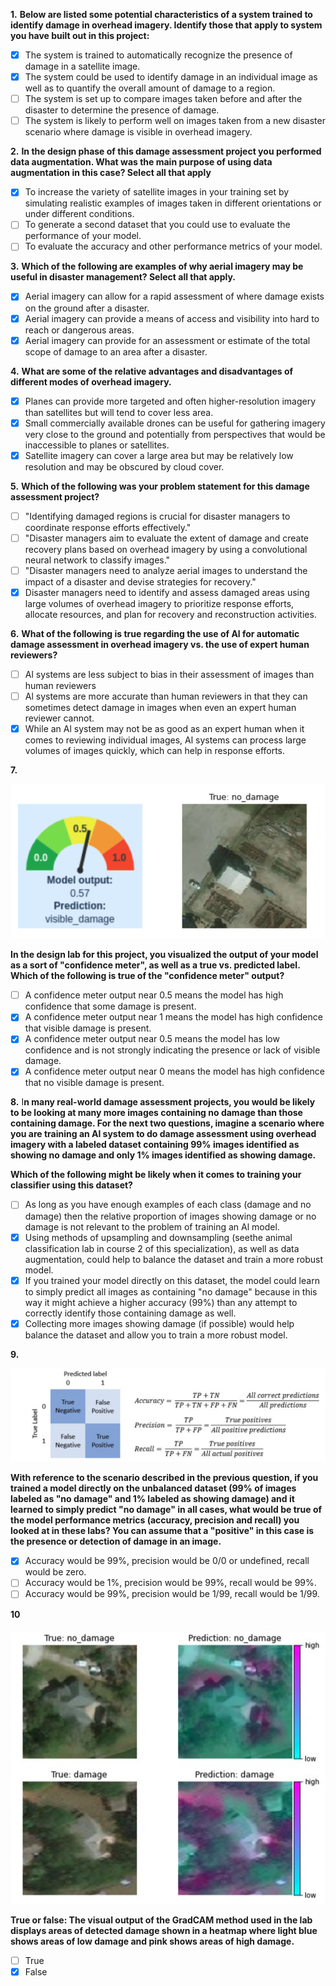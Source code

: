 **1.** **Below are listed some potential characteristics of a system trained to identify damage in overhead imagery. Identify those that apply to system you have built out in this project:**
- [x] The system is trained to automatically recognize the presence of damage in a satellite image.
- [x] The system could be used to identify damage in an individual image as well as to quantify the overall amount of damage to a region.
- [ ] The system is set up to compare images taken before and after the disaster to determine the presence of damage.
- [ ] The system is likely to perform well on images taken from a new disaster scenario where damage is visible in overhead imagery.

**2.** **In the design phase of this damage assessment project you performed data augmentation. What was the main purpose of using data augmentation in this case? Select all that apply**
- [x] To increase the variety of satellite images in your training set by simulating realistic examples of images taken in different orientations or under different conditions.
- [ ] To generate a second dataset that you could use to evaluate the performance of your model.
- [ ] To evaluate the accuracy and other performance metrics of your model.

**3.** **Which of the following are examples of why aerial imagery may be useful in disaster management? Select all that apply.**
- [x] Aerial imagery can allow for a rapid assessment of where damage exists on the ground after a disaster.
- [x] Aerial imagery can provide a means of access and visibility into hard to reach or dangerous areas.
- [x] Aerial imagery can provide for an assessment or estimate of the total scope of damage to an area after a disaster.

**4.** **What are some of the relative advantages and disadvantages of different modes of overhead imagery.**
- [x] Planes can provide more targeted and often higher-resolution imagery than satellites but will tend to cover less area.
- [x] Small commercially available drones can be useful for gathering imagery very close to the ground and potentially from perspectives that would be inaccessible to planes or satellites.
- [x] Satellite imagery can cover a large area but may be relatively low resolution and may be obscured by cloud cover.

**5.** **Which of the following was your problem statement for this damage assessment project?**
- [ ] "Identifying damaged regions is crucial for disaster managers to coordinate response efforts effectively."
- [ ] "Disaster managers aim to evaluate the extent of damage and create recovery plans based on overhead imagery by using a convolutional neural network to classify images."
- [ ] "Disaster managers need to analyze aerial images to understand the impact of a disaster and devise strategies for recovery."
- [x] Disaster managers need to identify and assess damaged areas using large volumes of overhead imagery to prioritize response efforts, allocate resources, and plan for recovery and reconstruction activities.

**6.** **What of the following is true regarding the use of Al for automatic damage assessment in overhead imagery vs. the use of expert human reviewers?**
- [ ] Al systems are less subject to bias in their assessment of images than human reviewers
- [ ] Al systems are more accurate than human reviewers in that they can sometimes detect damage in images when even an expert human reviewer cannot.
- [x] While an Al system may not be as good as an expert human when it comes to reviewing individual images, Al systems can process large volumes of images quickly, which can help in response efforts.

**7.**

![missing](images/C3_W2_Quiz_1.png)

**In the design lab for this project, you visualized the output of your model as a sort of "confidence meter", as well as a true vs. predicted label. Which of the following is true of the "confidence meter" output?**
- [ ] A confidence meter output near 0.5 means the model has high confidence that some damage is present.
- [x] A confidence meter output near 1 means the model has high confidence that visible damage is present.
- [x] A confidence meter output near 0.5 means the model has low confidence and is not strongly indicating the presence or lack of visible damage.
- [x] A confidence meter output near 0 means the model has high confidence that no visible damage is present.

**8.** I**n many real-world damage assessment projects, you would be likely to be looking at many more images containing no damage than those containing damage. For the next two questions, imagine a scenario where you are training an Al system to do damage assessment using overhead imagery with a labeled dataset containing 99% images identified as showing no damage and only 1% images identified as showing damage.**

**Which of the following might be likely when it comes to training your classifier using this dataset?**
- [ ] As long as you have enough examples of each class (damage and no damage) then the relative proportion of images showing damage or no damage is not relevant to the problem of training an Al model.
- [x] Using methods of upsampling and downsampling (seethe animal classification lab in course 2 of this specialization), as well as data augmentation, could help to balance the dataset and train a more robust model.
- [x] If you trained your model directly on this dataset, the model could learn to simply predict all images as containing "no damage" because in this way it might achieve a higher accuracy (99%) than any attempt to correctly identify those containing damage as well.
- [x] Collecting more images showing damage (if possible) would help balance the dataset and allow you to train a more robust model.

**9.**

![missing](images/C3_W2_Quiz_2.png)

**With reference to the scenario described in the previous question, if you trained a model directly on the unbalanced dataset (99% of images labeled as "no damage" and 1% labeled as showing damage) and it learned to simply predict "no damage" in all cases, what would be true of the model performance metrics (accuracy, precision and recall) you looked at in these labs? You can assume that a "positive" in this case is the presence or detection of damage in an image.**
- [x] Accuracy would be 99%, precision would be 0/0 or undefined, recall would be zero.
- [ ] Accuracy would be 1%, precision would be 99%, recall would be 99%.
- [ ] Accuracy would be 99%, precision would be 1/99, recall would be 1/99.

**10**

![missing](images/C3_W2_Quiz_3.png)

**True or false: The visual output of the GradCAM method used in the lab displays areas of detected damage shown in a heatmap where light blue shows areas of low damage and pink shows areas of high damage.**
- [ ] True
- [x] False
